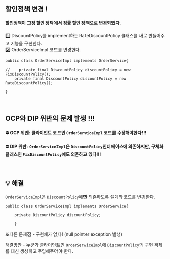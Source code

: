 ## 할인정책 변경 !
#### 할인정책이 고정 할인 정책에서 정률 할인 정책으로 변경되었다.
1️⃣ DiscountPolicy를 implement하는 RateDiscountPolicy 클래스를 새로 만들어주고 기능을 구현한다.<br>
2️⃣ OrderServiceImpl 코드를 변경한다.
```
public class OrderServiceImpl implements OrderService{

//    private final DiscountPolicy discountPolicy = new FixDiscountPolicy();
    private final DiscountPolicy discountPolicy = new RateDiscountPolicy();
    
}
```
<br>


## OCP와 DIP 위반의 문제 발생 !!!<br>
#### ⛔️  OCP 위반: 클라이언트 코드인 `OrderServiceImpl` 코드를 수정해야한다!!!<br>
#### ⛔️  DIP 위반: `OrderServiceImpl`은 `DiscountPolicy`인터페이스에 의존하지만, 구체화 클래스인 `FixDiscountPolicy`에도 의존하고 있다!!!<br>

<br>

## 💡 해결

`OrderServiceImpl`은 `DiscountPolicy`에**만** 의존하도록 설계와 코드를 변경한다.
```
public class OrderServiceImpl implements OrderService{

    private DiscountPolicy discountPolicy;
    
    }
```

또다른 문제점 - 구현체가 없다! (null pointer exception 발생)

해결방안 - 누군가 클라이언트인 `OrderServiceImpl`에 `DiscountPolicy`의 구현 객체를 대신 생성하고 주입해주어야 한다.